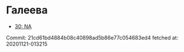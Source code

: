 # Галеева
- [30: NA](30.md)

Commit: 21cd61bd4884b08c40898ad5b86e77c054683ed4
 fetched at: 20201121-013215

